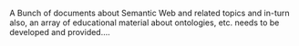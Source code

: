 A Bunch of documents about Semantic Web and related topics and in-turn also, an array of educational material about ontologies, etc.  needs to be developed and provided....